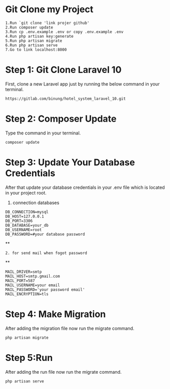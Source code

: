 # Git Clone my Project
```
1.Run `git clone 'link projer github'
2.Run composer update
3.Run cp .env.example .env or copy .env.example .env
4.Run php artisan key:generate
5.Run php artisan migrate
6.Run php artisan serve
7.Go to link localhost:8000
```
# Step 1: Git Clone Laravel 10
First, clone a new Laravel app just by running the below command in your terminal.
```
https://gitlab.com/binung/hotel_system_laravel_10.git
```

# Step 2: Composer Update
Type the command in your terminal.
```
composer update
```

# Step 3: Update Your Database Credentials
After that update your database credentials in your .env file which is located in your project root.
1. connection databases
```
DB_CONNECTION=mysql
DB_HOST=127.0.0.1
DB_PORT=3306
DB_DATABASE=your_db
DB_USERNAME=root
DB_PASSWORD=#your database password
```
**
```
2. for send mail when fogot password
```
**

```
MAIL_DRIVER=smtp
MAIL_HOST=smtp.gmail.com
MAIL_PORT=587
MAIL_USERNAME=your email
MAIL_PASSWORD='your password email'
MAIL_ENCRYPTION=tls
```

# Step 4: Make Migration
After adding the migration file now run the migrate command.

```
php artisan migrate
```

# Step 5:Run
After adding the run file now run the migrate command.

```
php artisan serve
```
